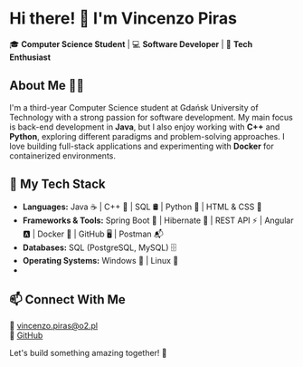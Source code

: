 # Hi there! 👋 I'm Vincenzo Piras

🎓 **Computer Science Student** | 💻 **Software Developer** | 🚀 **Tech Enthusiast**

## About Me 🧑‍💻
I'm a third-year Computer Science student at Gdańsk University of Technology with a strong passion for software development. My main focus is back-end development in **Java**, but I also enjoy working with **C++** and **Python**, exploring different paradigms and problem-solving approaches. I love building full-stack applications and experimenting with **Docker** for containerized environments.

## 🚀 My Tech Stack
- **Languages:** Java ☕ | C++ 🔷 | SQL 🛢 | Python 🐍 | HTML & CSS 🎨
- **Frameworks & Tools:** Spring Boot 🌱 | Hibernate 🔗 | REST API ⚡ | Angular 🅰️ | Docker 🐳 | GitHub 🖥 | Postman 📬
- **Databases:** SQL (PostgreSQL, MySQL) 🗄
- **Operating Systems:** Windows 🏁 | Linux 🐧
- 
## 📫 Connect With Me
📧 [vincenzo.piras@o2.pl](mailto:vincenzo.piras@o2.pl)  
🐙 [GitHub](https://github.com/Vincenzo0611)  

Let's build something amazing together! 🚀

